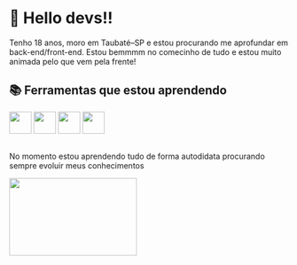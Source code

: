 # 👋 Hello devs!!
Tenho 18 anos, moro em Taubaté–SP e estou procurando me aprofundar em back-end/front-end. Estou bemmmm no comecinho de tudo e estou muito animada pelo que vem pela frente!
  <h2 dir="auto">
    📚 Ferramentas que estou aprendendo
  </h2>
<div dir="auto"> 
<img loading="lazy" src="https://cdn.jsdelivr.net/gh/devicons/devicon/icons/html5/html5-original.svg" width="40" height="40"/> 
<img loading="lazy" src="https://cdn.jsdelivr.net/gh/devicons/devicon/icons/css3/css3-original.svg" width="40" height="40" /> 
<img loading="lazy" src="https://cdn.jsdelivr.net/gh/devicons/devicon/icons/javascript/javascript-original.svg" width="40" height="40"/>
<img loading="lazy" src="https://cdn.jsdelivr.net/gh/devicons/devicon/icons/github/github-original.svg" width="40" height="40"/>

</div>
<h2 dir="auto"> </h2>
<p dir="auto">
    No momento estou aprendendo tudo de forma autodidata procurando sempre evoluir meus conhecimentos
</p>
<div>
  <img src="https://media1.tenor.com/m/jRFZFVM8bY0AAAAC/frieren-sleeping-butterflies.gif" width="230" height="140" />
</div>

